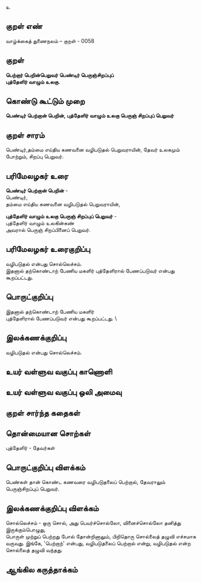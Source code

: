உ

## குறள் எண் 

வாழ்க்கைத் துணைநலம் – குறள் - 0058
## குறள் 

**பெற்றார் பெறின்பெறுவர் பெண்டிர் பெருஞ்சிறப்புப்  
புத்தேளிர் வாழும் உலகு.** 

## கொண்டு கூட்டும் முறை

**பெண்டிர் பெற்றான் பெறின், புத்தேளிர் வாழும் உலகு பெருஞ் சிறப்புப் பெறுவர்**  

## குறள் சாரம் 

பெண்டிர்,தம்மை எய்திய கணவனை வழிபடுதல் பெறுவராயின், தேவர் உலகமும் போற்றும், சிறப்பு பெறுவர்.

## பரிமேலழகர் உரை

**பெண்டிர் பெற்றான் பெறின்** -  
பெண்டிர்,  
தம்மை எய்திய கணவனை வழிபடுதல் பெறுவராயின்,  

**புத்தேளிர் வாழும் உலகு பெருஞ் சிறப்புப் பெறுவர்** -  
புத்தேளிர் வாழும் உலகின்கண்  
அவரால் பெருஞ் சிறப்பினைப் பெறுவர்.

## பரிமேலழகர் உரைகுறிப்பு   

வழிபடுதல் என்பது சொல்லெச்சம்.  
இதனால் தற்கொண்டாற் பேணிய மகளிர் புத்தேளிரால் பேணப்படுவர் என்பது கூறப்பட்டது.  

## பொருட்குறிப்பு 

இதனால் தற்கொண்டாற் பேணிய மகளிர்  
புத்தேளிரால் பேணப்படுவர் என்பது கூறப்பட்டது.  \

## இலக்கணக்குறிப்பு  

வழிபடுதல் என்பது சொல்லெச்சம்.  

## உயர் வள்ளுவ வகுப்பு காணொளி


## உயர் வள்ளுவ வகுப்பு ஒலி அமைவு 

 
## குறள் சார்ந்த கதைகள் 


## தொன்மையான சொற்கள்

புத்தேளிர் - தேவர்கள் 

## பொருட்குறிப்பு விளக்கம்

பெண்கள் தான் கொண்ட கணவரை வழிபடுதலைப்  பெற்றால், தேவராலும் பெருஞ்சிறப்புப் பெறுவர். 

## இலக்கணக்குறிப்பு விளக்கம்

சொல்லெச்சம் - ஒரு சொல், அது பெயர்ச்சொல்லோ, வினைச்சொல்லோ தனித்து இருக்கும்பொழுது,  
பொருள் முற்றுப் பெற்றது போல் தோன்றினாலும், பிறிதொரு சொல்லைத் தழுவி எச்சமாக வருவது. 
இங்கே, 'பெற்றாற்' என்பது, வழிபடுதலைப் பெற்றால் என்று, வழிபடுதல் என்ற சொல்லைத் தழுவி வந்தது.

## ஆங்கில கருத்தாக்கம் 


